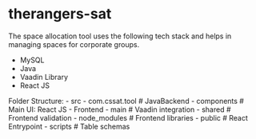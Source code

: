 # therangers-sat

The space allocation tool uses the following tech stack and helps in managing spaces for corporate groups.

- MySQL
- Java
- Vaadin Library
- React JS


Folder Structure:
	- src
		- com.cssat.tool 	# JavaBackend
		- components		# Main UI: React JS - Frontend
		- main			# Vaadin integration
		- shared		# Frontend validation
	- node_modules			# Frontend libraries
	- public			# React Entrypoint
	- scripts			# Table schemas	
